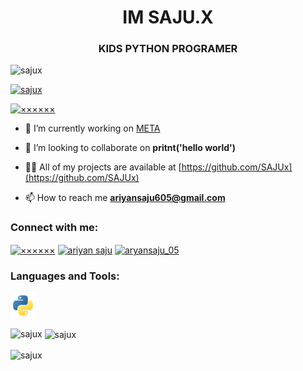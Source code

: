 <h1 align="center">IM SAJU.X</h1>
<h3 align="center">KIDS PYTHON PROGRAMER</h3>

<p align="left"> <img src="https://komarev.com/ghpvc/?username=sajux&label=Profile%20views&color=0e75b6&style=flat" alt="sajux" /> </p>

<p align="left"> <a href="https://github.com/ryo-ma/github-profile-trophy"><img src="https://github-profile-trophy.vercel.app/?username=sajux" alt="sajux" /></a> </p>

<p align="left"> <a href="https://twitter.com/××××××" target="blank"><img src="https://img.shields.io/twitter/follow/××××××?logo=twitter&style=for-the-badge" alt="××××××" /></a> </p>

- 🔭 I’m currently working on [META](https//www.facebook.com)

- 👯 I’m looking to collaborate on **pritnt('hello world')**

- 👨‍💻 All of my projects are available at [https://github.com/SAJUx](https://github.com/SAJUx)

- 📫 How to reach me **ariyansaju605@gmail.com**

<h3 align="left">Connect with me:</h3>
<p align="left">
<a href="https://twitter.com/××××××" target="blank"><img align="center" src="https://raw.githubusercontent.com/rahuldkjain/github-profile-readme-generator/master/src/images/icons/Social/twitter.svg" alt="××××××" height="30" width="40" /></a>
<a href="https://fb.com/ariyan saju" target="blank"><img align="center" src="https://raw.githubusercontent.com/rahuldkjain/github-profile-readme-generator/master/src/images/icons/Social/facebook.svg" alt="ariyan saju" height="30" width="40" /></a>
<a href="https://instagram.com/aryansaju_05" target="blank"><img align="center" src="https://raw.githubusercontent.com/rahuldkjain/github-profile-readme-generator/master/src/images/icons/Social/instagram.svg" alt="aryansaju_05" height="30" width="40" /></a>
</p>

<h3 align="left">Languages and Tools:</h3>
<p align="left"> <a href="https://www.python.org" target="_blank" rel="noreferrer"> <img src="https://raw.githubusercontent.com/devicons/devicon/master/icons/python/python-original.svg" alt="python" width="40" height="40"/> </a> </p>

<p><img align="left" src="https://github-readme-stats.vercel.app/api/top-langs?username=sajux&show_icons=true&locale=en&layout=compact" alt="sajux" /></p>

<p>&nbsp;<img align="center" src="https://github-readme-stats.vercel.app/api?username=sajux&show_icons=true&locale=en" alt="sajux" /></p>

<p><img align="center" src="https://github-readme-streak-stats.herokuapp.com/?user=sajux&" alt="sajux" /></p>
